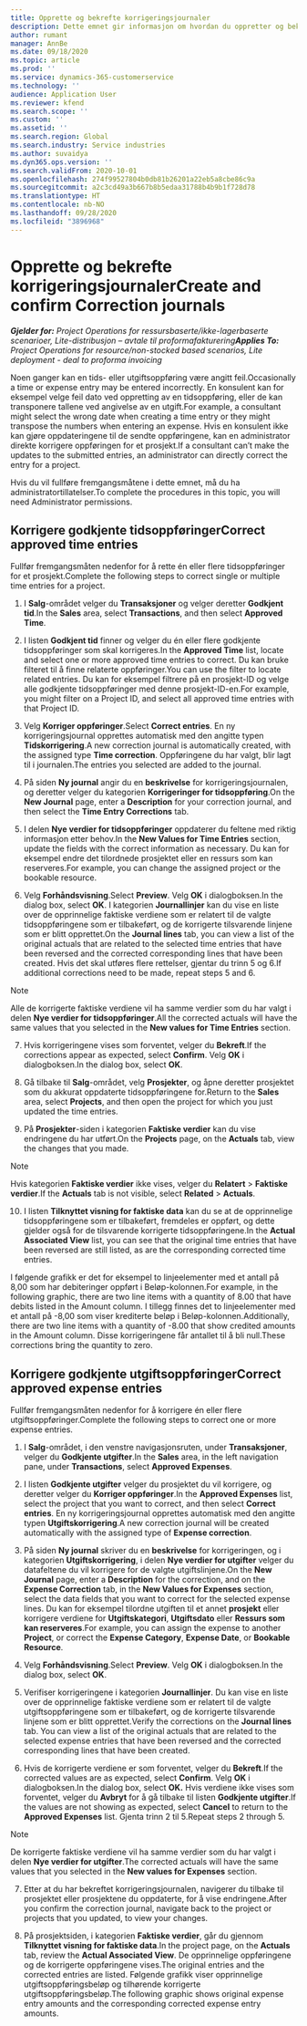 ```yaml
---
title: Opprette og bekrefte korrigeringsjournaler
description: Dette emnet gir informasjon om hvordan du oppretter og bekrefter en korrigeringsjournal.
author: rumant
manager: AnnBe
ms.date: 09/18/2020
ms.topic: article
ms.prod: ''
ms.service: dynamics-365-customerservice
ms.technology: ''
audience: Application User
ms.reviewer: kfend
ms.search.scope: ''
ms.custom: ''
ms.assetid: ''
ms.search.region: Global
ms.search.industry: Service industries
ms.author: suvaidya
ms.dyn365.ops.version: ''
ms.search.validFrom: 2020-10-01
ms.openlocfilehash: 274f99527804b0db81b26201a22eb5a8cbe86c9a
ms.sourcegitcommit: a2c3cd49a3b667b8b5edaa31788b4b9b1f728d78
ms.translationtype: HT
ms.contentlocale: nb-NO
ms.lasthandoff: 09/28/2020
ms.locfileid: "3896968"
---
```

# <a name="create-and-confirm-correction-journals"></a><span data-ttu-id="ade32-103">Opprette og bekrefte korrigeringsjournaler</span><span class="sxs-lookup"><span data-stu-id="ade32-103">Create and confirm Correction journals</span></span>

<span data-ttu-id="ade32-104">_**Gjelder for:** Project Operations for ressursbaserte/ikke-lagerbaserte scenarioer, Lite-distribusjon – avtale til proformafakturering_</span><span class="sxs-lookup"><span data-stu-id="ade32-104">_**Applies To:** Project Operations for resource/non-stocked based scenarios, Lite deployment - deal to proforma invoicing_</span></span>

<span data-ttu-id="ade32-105">Noen ganger kan en tids- eller utgiftsoppføring være angitt feil.</span><span class="sxs-lookup"><span data-stu-id="ade32-105">Occasionally a time or expense entry may be entered incorrectly.</span></span> <span data-ttu-id="ade32-106">En konsulent kan for eksempel velge feil dato ved oppretting av en tidsoppføring, eller de kan transponere tallene ved angivelse av en utgift.</span><span class="sxs-lookup"><span data-stu-id="ade32-106">For example, a consultant might select the wrong date when creating a time entry or they might transpose the numbers when entering an expense.</span></span> <span data-ttu-id="ade32-107">Hvis en konsulent ikke kan gjøre oppdateringene til de sendte oppføringene, kan en administrator direkte korrigere oppføringen for et prosjekt.</span><span class="sxs-lookup"><span data-stu-id="ade32-107">If a consultant can’t make the updates to the submitted entries, an administrator can directly correct the entry for a project.</span></span>

<span data-ttu-id="ade32-108">Hvis du vil fullføre fremgangsmåtene i dette emnet, må du ha administratortillatelser.</span><span class="sxs-lookup"><span data-stu-id="ade32-108">To complete the procedures in this topic, you will need Administrator permissions.</span></span>

## <a name="correct-approved-time-entries"></a><span data-ttu-id="ade32-109">Korrigere godkjente tidsoppføringer</span><span class="sxs-lookup"><span data-stu-id="ade32-109">Correct approved time entries</span></span>     

<span data-ttu-id="ade32-110">Fullfør fremgangsmåten nedenfor for å rette én eller flere tidsoppføringer for et prosjekt.</span><span class="sxs-lookup"><span data-stu-id="ade32-110">Complete the following steps to correct single or multiple time entries for a project.</span></span>

1. <span data-ttu-id="ade32-111">I **Salg**-området velger du **Transaksjoner** og velger deretter **Godkjent tid**.</span><span class="sxs-lookup"><span data-stu-id="ade32-111">In the **Sales** area, select **Transactions**, and then select **Approved Time**.</span></span> 

2. <span data-ttu-id="ade32-112">I listen **Godkjent tid** finner og velger du én eller flere godkjente tidsoppføringer som skal korrigeres.</span><span class="sxs-lookup"><span data-stu-id="ade32-112">In the **Approved Time** list, locate and select one or more approved time entries to correct.</span></span> <span data-ttu-id="ade32-113">Du kan bruke filteret til å finne relaterte oppføringer.</span><span class="sxs-lookup"><span data-stu-id="ade32-113">You can use the filter to locate related entries.</span></span> <span data-ttu-id="ade32-114">Du kan for eksempel filtrere på en prosjekt-ID og velge alle godkjente tidsoppføringer med denne prosjekt-ID-en.</span><span class="sxs-lookup"><span data-stu-id="ade32-114">For example, you might filter on a Project ID, and select all approved time entries with that Project ID.</span></span>

3. <span data-ttu-id="ade32-115">Velg **Korriger oppføringer**.</span><span class="sxs-lookup"><span data-stu-id="ade32-115">Select **Correct entries**.</span></span> <span data-ttu-id="ade32-116">En ny korrigeringsjournal opprettes automatisk med den angitte typen **Tidskorrigering**.</span><span class="sxs-lookup"><span data-stu-id="ade32-116">A new correction journal is automatically created, with the assigned type **Time correction**.</span></span> <span data-ttu-id="ade32-117">Oppføringene du har valgt, blir lagt til i journalen.</span><span class="sxs-lookup"><span data-stu-id="ade32-117">The entries you selected are added to the journal.</span></span> 

4. <span data-ttu-id="ade32-118">På siden **Ny journal** angir du en **beskrivelse** for korrigeringsjournalen, og deretter velger du kategorien **Korrigeringer for tidsoppføring**.</span><span class="sxs-lookup"><span data-stu-id="ade32-118">On the **New Journal** page, enter a **Description** for your correction journal, and then select the **Time Entry Corrections** tab.</span></span>  

5. <span data-ttu-id="ade32-119">I delen **Nye verdier for tidsoppføringer** oppdaterer du feltene med riktig informasjon etter behov.</span><span class="sxs-lookup"><span data-stu-id="ade32-119">In the **New Values for Time Entries** section, update the fields with the correct information as necessary.</span></span> <span data-ttu-id="ade32-120">Du kan for eksempel endre det tilordnede prosjektet eller en ressurs som kan reserveres.</span><span class="sxs-lookup"><span data-stu-id="ade32-120">For example, you can change the assigned project or the bookable resource.</span></span>

6. <span data-ttu-id="ade32-121">Velg **Forhåndsvisning**.</span><span class="sxs-lookup"><span data-stu-id="ade32-121">Select **Preview**.</span></span> <span data-ttu-id="ade32-122">Velg **OK** i dialogboksen.</span><span class="sxs-lookup"><span data-stu-id="ade32-122">In the dialog box, select **OK**.</span></span> <span data-ttu-id="ade32-123">I kategorien **Journallinjer** kan du vise en liste over de opprinnelige faktiske verdiene som er relatert til de valgte tidsoppføringene som er tilbakeført, og de korrigerte tilsvarende linjene som er blitt opprettet.</span><span class="sxs-lookup"><span data-stu-id="ade32-123">On the **Journal lines** tab, you can view a list of the original actuals that are related to the selected time entries that have been reversed and the corrected corresponding lines that have been created.</span></span> <span data-ttu-id="ade32-124">Hvis det skal utføres flere rettelser, gjentar du trinn 5 og 6.</span><span class="sxs-lookup"><span data-stu-id="ade32-124">If additional corrections need to be made, repeat steps 5 and 6.</span></span> 

> [!NOTE]
> <span data-ttu-id="ade32-125">Alle de korrigerte faktiske verdiene vil ha samme verdier som du har valgt i delen **Nye verdier for tidsoppføringer**.</span><span class="sxs-lookup"><span data-stu-id="ade32-125">All the corrected actuals will have the same values that you selected in the **New values for Time Entries** section.</span></span>

7. <span data-ttu-id="ade32-126">Hvis korrigeringene vises som forventet, velger du **Bekreft**.</span><span class="sxs-lookup"><span data-stu-id="ade32-126">If the corrections appear as expected, select **Confirm**.</span></span> <span data-ttu-id="ade32-127">Velg **OK** i dialogboksen.</span><span class="sxs-lookup"><span data-stu-id="ade32-127">In the dialog box, select **OK**.</span></span>

8. <span data-ttu-id="ade32-128">Gå tilbake til **Salg**-området, velg **Prosjekter**, og åpne deretter prosjektet som du akkurat oppdaterte tidsoppføringene for.</span><span class="sxs-lookup"><span data-stu-id="ade32-128">Return to the **Sales** area, select **Projects**, and then open the project for which you just updated the time entries.</span></span> 

9. <span data-ttu-id="ade32-129">På **Prosjekter**-siden i kategorien **Faktiske verdier** kan du vise endringene du har utført.</span><span class="sxs-lookup"><span data-stu-id="ade32-129">On the **Projects** page, on the **Actuals** tab, view the changes that you made.</span></span> 

> [!NOTE]
> <span data-ttu-id="ade32-130">Hvis kategorien **Faktiske verdier** ikke vises, velger du **Relatert** > **Faktiske verdier**.</span><span class="sxs-lookup"><span data-stu-id="ade32-130">If the **Actuals** tab is not visible, select **Related** > **Actuals**.</span></span>  

10. <span data-ttu-id="ade32-131">I listen **Tilknyttet visning for faktiske data** kan du se at de opprinnelige tidsoppføringene som er tilbakeført, fremdeles er oppført, og dette gjelder også for de tilsvarende korrigerte tidsoppføringene.</span><span class="sxs-lookup"><span data-stu-id="ade32-131">In the **Actual Associated View** list, you can see that the original time entries that have been reversed are still listed, as are the corresponding corrected time entries.</span></span> 

<span data-ttu-id="ade32-132">I følgende grafikk er det for eksempel to linjeelementer med et antall på 8,00 som har debiteringer oppført i Beløp-kolonnen.</span><span class="sxs-lookup"><span data-stu-id="ade32-132">For example, in the following graphic, there are two line items with a quantity of 8.00 that have debits listed in the Amount column.</span></span> <span data-ttu-id="ade32-133">I tillegg finnes det to linjeelementer med et antall på -8,00 som viser krediterte beløp i Beløp-kolonnen.</span><span class="sxs-lookup"><span data-stu-id="ade32-133">Additionally, there are two line items with a quantity of -8.00 that show credited amounts in the Amount column.</span></span> <span data-ttu-id="ade32-134">Disse korrigeringene får antallet til å bli null.</span><span class="sxs-lookup"><span data-stu-id="ade32-134">These corrections bring the quantity to zero.</span></span>

 
## <a name="correct-approved-expense-entries"></a><span data-ttu-id="ade32-135">Korrigere godkjente utgiftsoppføringer</span><span class="sxs-lookup"><span data-stu-id="ade32-135">Correct approved expense entries</span></span>

<span data-ttu-id="ade32-136">Fullfør fremgangsmåten nedenfor for å korrigere én eller flere utgiftsoppføringer.</span><span class="sxs-lookup"><span data-stu-id="ade32-136">Complete the following steps to correct one or more expense entries.</span></span> 

1. <span data-ttu-id="ade32-137">I **Salg**-området, i den venstre navigasjonsruten, under **Transaksjoner**, velger du **Godkjente utgifter**.</span><span class="sxs-lookup"><span data-stu-id="ade32-137">In the **Sales** area, in the left navigation pane, under **Transactions**, select **Approved Expenses**.</span></span>

2. <span data-ttu-id="ade32-138">I listen **Godkjente utgifter** velger du prosjektet du vil korrigere, og deretter velger du **Korriger oppføringer**.</span><span class="sxs-lookup"><span data-stu-id="ade32-138">In the **Approved Expenses** list, select the project that you want to correct, and then select **Correct entries**.</span></span> <span data-ttu-id="ade32-139">En ny korrigeringsjournal opprettes automatisk med den angitte typen **Utgiftskorrigering**.</span><span class="sxs-lookup"><span data-stu-id="ade32-139">A new correction journal will be created automatically with the assigned type of **Expense correction**.</span></span> 

3. <span data-ttu-id="ade32-140">På siden **Ny journal** skriver du en **beskrivelse** for korrigeringen, og i kategorien **Utgiftskorrigering**, i delen **Nye verdier for utgifter** velger du datafeltene du vil korrigere for de valgte utgiftslinjene.</span><span class="sxs-lookup"><span data-stu-id="ade32-140">On the **New Journal** page, enter a **Description** for the correction, and on the **Expense Correction** tab, in the **New Values for Expenses** section, select the data fields that you want to correct for the selected expense lines.</span></span> <span data-ttu-id="ade32-141">Du kan for eksempel tilordne utgiften til et annet **prosjekt** eller korrigere verdiene for **Utgiftskategori**, **Utgiftsdato** eller **Ressurs som kan reserveres**.</span><span class="sxs-lookup"><span data-stu-id="ade32-141">For example, you can assign the expense to another **Project**, or correct the **Expense Category**, **Expense Date**, or **Bookable Resource**.</span></span>

4. <span data-ttu-id="ade32-142">Velg **Forhåndsvisning**.</span><span class="sxs-lookup"><span data-stu-id="ade32-142">Select **Preview**.</span></span> <span data-ttu-id="ade32-143">Velg **OK** i dialogboksen.</span><span class="sxs-lookup"><span data-stu-id="ade32-143">In the dialog box, select **OK**.</span></span> 

5. <span data-ttu-id="ade32-144">Verifiser korrigeringene i kategorien **Journallinjer**. Du kan vise en liste over de opprinnelige faktiske verdiene som er relatert til de valgte utgiftsoppføringene som er tilbakeført, og de korrigerte tilsvarende linjene som er blitt opprettet.</span><span class="sxs-lookup"><span data-stu-id="ade32-144">Verify the corrections on the **Journal lines** tab. You can view a list of the original actuals that are related to the selected expense entries that have been reversed and the corrected corresponding lines that have been created.</span></span>

6. <span data-ttu-id="ade32-145">Hvis de korrigerte verdiene er som forventet, velger du **Bekreft**.</span><span class="sxs-lookup"><span data-stu-id="ade32-145">If the corrected values are as expected, select **Confirm**.</span></span> <span data-ttu-id="ade32-146">Velg **OK** i dialogboksen.</span><span class="sxs-lookup"><span data-stu-id="ade32-146">In the dialog box, select **OK.**</span></span> <span data-ttu-id="ade32-147">Hvis verdiene ikke vises som forventet, velger du **Avbryt** for å gå tilbake til listen **Godkjente utgifter**.</span><span class="sxs-lookup"><span data-stu-id="ade32-147">If the values are not showing as expected, select **Cancel** to return to the **Approved Expenses** list.</span></span> <span data-ttu-id="ade32-148">Gjenta trinn 2 til 5.</span><span class="sxs-lookup"><span data-stu-id="ade32-148">Repeat steps 2 through 5.</span></span> 

> [!NOTE]
> <span data-ttu-id="ade32-149">De korrigerte faktiske verdiene vil ha samme verdier som du har valgt i delen **Nye verdier for utgifter**.</span><span class="sxs-lookup"><span data-stu-id="ade32-149">The corrected actuals will have the same values that you selected in the **New values for Expenses** section.</span></span>

7. <span data-ttu-id="ade32-150">Etter at du har bekreftet korrigeringsjournalen, navigerer du tilbake til prosjektet eller prosjektene du oppdaterte, for å vise endringene.</span><span class="sxs-lookup"><span data-stu-id="ade32-150">After you confirm the correction journal, navigate back to the project or projects that you updated, to view your changes.</span></span>  

8. <span data-ttu-id="ade32-151">På prosjektsiden, i kategorien **Faktiske verdier**, går du gjennom **Tilknyttet visning for faktiske data**.</span><span class="sxs-lookup"><span data-stu-id="ade32-151">In the project page, on the **Actuals** tab, review the **Actual Associated View**.</span></span> <span data-ttu-id="ade32-152">De opprinnelige oppføringene og de korrigerte oppføringene vises.</span><span class="sxs-lookup"><span data-stu-id="ade32-152">The original entries and the corrected entries are listed.</span></span> <span data-ttu-id="ade32-153">Følgende grafikk viser opprinnelige utgiftsoppføringsbeløp og tilhørende korrigerte utgiftsoppføringsbeløp.</span><span class="sxs-lookup"><span data-stu-id="ade32-153">The following graphic shows original expense entry amounts and the corresponding corrected expense entry amounts.</span></span> 


